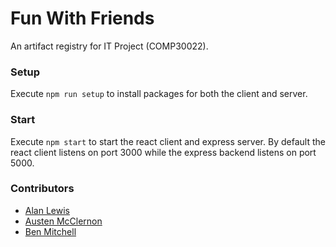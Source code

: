 # Fun With Friends
An artifact registry for IT Project (COMP30022).

### Setup
Execute `npm run setup` to install packages for both the client and server.

### Start
Execute `npm start` to start the react client and express server.
By default the react client listens on port 3000 while the express backend listens on port 5000.

### Contributors
- [Alan Lewis](https://github.com/alanlewis764)
- [Austen McClernon](https://github.com/kvoli)
- [Ben Mitchell](https://github.com/Dezyh)
